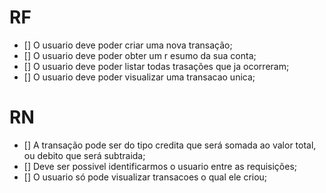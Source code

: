 # RF

-   [] O usuario deve poder criar uma nova transação;
-   [] O usuario deve poder obter um r esumo da sua conta;
-   [] O usuario deve poder listar todas trasações que ja ocorreram;
-   [] O usuario deve poder visualizar uma transacao unica;

# RN

-   [] A transação pode ser do tipo credita que será somada ao valor total, ou debito que será subtraida;
-   [] Deve ser possivel identificarmos o usuario entre as requisições;
-   [] O usuario só pode visualizar transacoes o qual ele criou;
